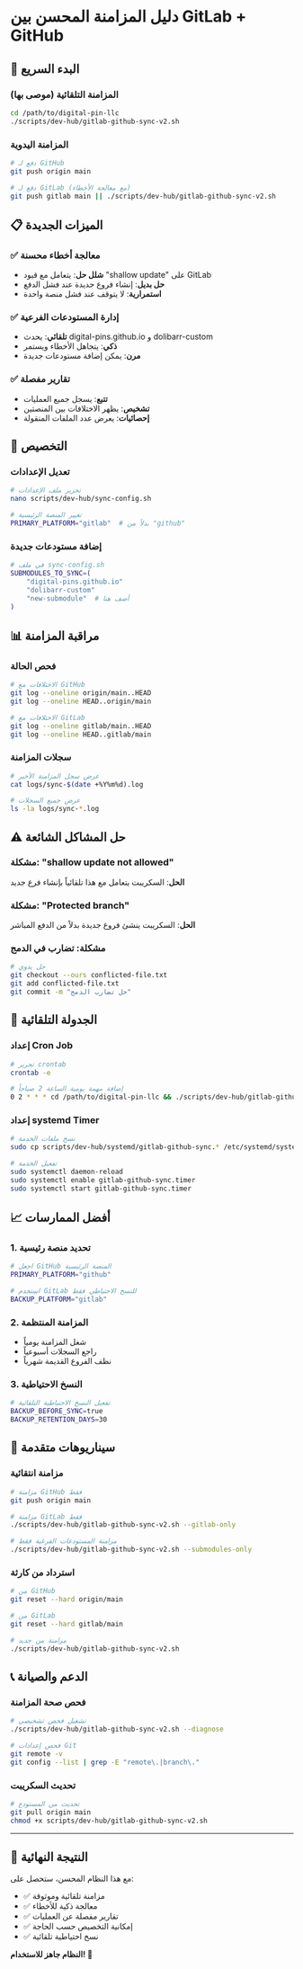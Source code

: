 # دليل المزامنة المحسن بين GitLab + GitHub

## 🚀 البدء السريع

### المزامنة التلقائية (موصى بها)
```bash
cd /path/to/digital-pin-llc
./scripts/dev-hub/gitlab-github-sync-v2.sh
```

### المزامنة اليدوية
```bash
# دفع لـ GitHub
git push origin main

# دفع لـ GitLab (مع معالجة الأخطاء)
git push gitlab main || ./scripts/dev-hub/gitlab-github-sync-v2.sh
```

## 📋 الميزات الجديدة

### ✅ معالجة أخطاء محسنة
- **شلل حل**: يتعامل مع قيود "shallow update" على GitLab
- **حل بديل**: إنشاء فروع جديدة عند فشل الدفع
- **استمرارية**: لا يتوقف عند فشل منصة واحدة

### ✅ إدارة المستودعات الفرعية
- **تلقائي**: يحدث digital-pins.github.io و dolibarr-custom
- **ذكي**: يتجاهل الأخطاء ويستمر
- **مرن**: يمكن إضافة مستودعات جديدة

### ✅ تقارير مفصلة
- **تتبع**: يسجل جميع العمليات
- **تشخيص**: يظهر الاختلافات بين المنصتين
- **إحصائيات**: يعرض عدد الملفات المنقولة

## 🔧 التخصيص

### تعديل الإعدادات
```bash
# تحرير ملف الإعدادات
nano scripts/dev-hub/sync-config.sh

# تغيير المنصة الرئيسية
PRIMARY_PLATFORM="gitlab"  # بدلاً من "github"
```

### إضافة مستودعات جديدة
```bash
# في ملف sync-config.sh
SUBMODULES_TO_SYNC=(
    "digital-pins.github.io"
    "dolibarr-custom"
    "new-submodule"  # أضف هنا
)
```

## 📊 مراقبة المزامنة

### فحص الحالة
```bash
# الاختلافات مع GitHub
git log --oneline origin/main..HEAD
git log --oneline HEAD..origin/main

# الاختلافات مع GitLab
git log --oneline gitlab/main..HEAD
git log --oneline HEAD..gitlab/main
```

### سجلات المزامنة
```bash
# عرض سجل المزامنة الأخير
cat logs/sync-$(date +%Y%m%d).log

# عرض جميع السجلات
ls -la logs/sync-*.log
```

## ⚠️ حل المشاكل الشائعة

### مشكلة: "shallow update not allowed"
**الحل**: السكريبت يتعامل مع هذا تلقائياً بإنشاء فرع جديد

### مشكلة: "Protected branch"
**الحل**: السكريبت ينشئ فروع جديدة بدلاً من الدفع المباشر

### مشكلة: تضارب في الدمج
```bash
# حل يدوي
git checkout --ours conflicted-file.txt
git add conflicted-file.txt
git commit -m "حل تضارب الدمج"
```

## 🔄 الجدولة التلقائية

### إعداد Cron Job
```bash
# تحرير crontab
crontab -e

# إضافة مهمة يومية الساعة 2 صباحاً
0 2 * * * cd /path/to/digital-pin-llc && ./scripts/dev-hub/gitlab-github-sync-v2.sh >> logs/cron-$(date +\%Y\%m\%d).log 2>&1
```

### إعداد systemd Timer
```bash
# نسخ ملفات الخدمة
sudo cp scripts/dev-hub/systemd/gitlab-github-sync.* /etc/systemd/system/

# تفعيل الخدمة
sudo systemctl daemon-reload
sudo systemctl enable gitlab-github-sync.timer
sudo systemctl start gitlab-github-sync.timer
```

## 📈 أفضل الممارسات

### 1. تحديد منصة رئيسية
```bash
# اجعل GitHub المنصة الرئيسية
PRIMARY_PLATFORM="github"

# استخدم GitLab للنسخ الاحتياطي فقط
BACKUP_PLATFORM="gitlab"
```

### 2. المزامنة المنتظمة
- شغل المزامنة يومياً
- راجع السجلات أسبوعياً
- نظف الفروع القديمة شهرياً

### 3. النسخ الاحتياطية
```bash
# تفعيل النسخ الاحتياطية التلقائية
BACKUP_BEFORE_SYNC=true
BACKUP_RETENTION_DAYS=30
```

## 🎯 سيناريوهات متقدمة

### مزامنة انتقائية
```bash
# مزامنة GitHub فقط
git push origin main

# مزامنة GitLab فقط
./scripts/dev-hub/gitlab-github-sync-v2.sh --gitlab-only

# مزامنة المستودعات الفرعية فقط
./scripts/dev-hub/gitlab-github-sync-v2.sh --submodules-only
```

### استرداد من كارثة
```bash
# من GitHub
git reset --hard origin/main

# من GitLab
git reset --hard gitlab/main

# مزامنة من جديد
./scripts/dev-hub/gitlab-github-sync-v2.sh
```

## 📞 الدعم والصيانة

### فحص صحة المزامنة
```bash
# تشغيل فحص تشخيصي
./scripts/dev-hub/gitlab-github-sync-v2.sh --diagnose

# فحص إعدادات Git
git remote -v
git config --list | grep -E "remote\.|branch\."
```

### تحديث السكريبت
```bash
# تحديث من المستودع
git pull origin main
chmod +x scripts/dev-hub/gitlab-github-sync-v2.sh
```

---

## 🎉 النتيجة النهائية

مع هذا النظام المحسن، ستحصل على:
- ✅ مزامنة تلقائية وموثوقة
- ✅ معالجة ذكية للأخطاء
- ✅ تقارير مفصلة عن العمليات
- ✅ إمكانية التخصيص حسب الحاجة
- ✅ نسخ احتياطية تلقائية

**النظام جاهز للاستخدام! 🚀**
